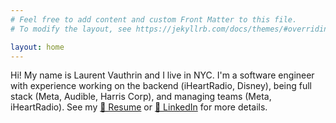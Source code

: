 ```yaml
---
# Feel free to add content and custom Front Matter to this file.
# To modify the layout, see https://jekyllrb.com/docs/themes/#overriding-theme-defaults

layout: home
---
```


Hi! My name is Laurent Vauthrin and I live in NYC.  I'm a software engineer with experience working on the backend (iHeartRadio, Disney), being full stack (Meta, Audible, Harris Corp), and managing teams (Meta, iHeartRadio).  See my [📝 Resume](https://docs.google.com/document/d/1rTlnOhwhzLa06ipHHHjzWSHMxTJm0ok310lA__koYpY) or [🔗 LinkedIn](https://www.linkedin.com/in/laurent-vauthrin/) for more details.





<!--
Coming soon: 
- How to add a flutter device for Android and Mac.
- Caution about registered mail
- Leetcode questions
  - New section for code (link at top?)
  - New layout for coding problems (table?)
  - New template for coding problem (?)
- Design questions
- How I created this site and drawbacks
-->
